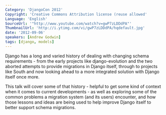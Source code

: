 ```yaml
---
Category: 'DjangoCon 2012'
Copyright: 'Creative Commons Attribution license (reuse allowed'
Language: 'English'
SourceUrl: '"http://www.youtube.com/watch?v=gwP7zLDDdPA"'
ThumbnailUrl: 'http://i.ytimg.com/vi/gwP7zLDDdPA/hqdefault.jpg'
date: '2012-09-06'
speakers: [Andrew Godwin]
tags: [django, models]
---
```

Django has a long and varied history of dealing with changing schema
requirements - from the early projects like django-evolution and the two
aborted attempts to provide migrations in Django itself, through to projects
like South and now looking ahead to a more integrated solution with Django
itself once more.

This talk will cover some of that history - helpful to get some kind of
context when it comes to current developments - as well as exploring some of
the common problems a migration system (and its users) encounter, and how
those lessons and ideas are being used to help improve Django itself to better
support schema migrations.

